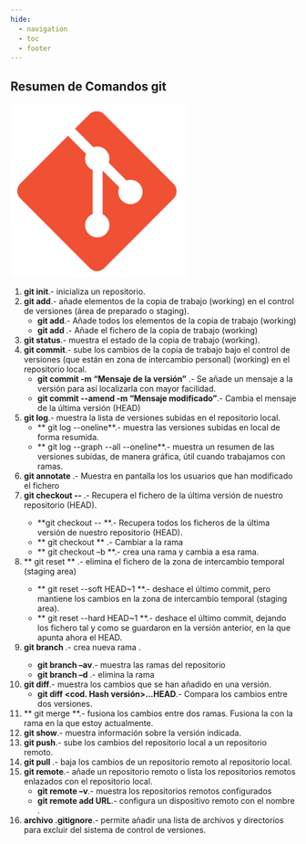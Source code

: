 ```yaml
---
hide:
  - navigation
  - toc
  - footer
---
```


## Resumen de Comandos git
![git](/imgs/git_image.png)

1. **git init**.- inicializa un repositorio.
2. **git add**.- añade elementos de la copia de trabajo (working) en el control de versiones (área de preparado o staging).
    - **git add**.- Añade todos los elementos de la copia de trabajo (working)
    - **git add <nombre fichero>**.- Añade el fichero <nombre fichero> de la copia de trabajo (working)
3. **git status**.- muestra el estado de la copia de trabajo (working).
4.	**git commit**.- sube los cambios de la copia de trabajo bajo el control de versiones (que están en zona de intercambio personal) (working) en el repositorio local.
    - **git commit -m “Mensaje de la versión”** .- Se añade un mensaje a la versión para así localizarla con mayor facilidad.
    - **git commit --amend -m “Mensaje modificado”**.- Cambia el mensaje de la última versión (HEAD)
5.	**git log**.- muestra la lista de versiones subidas en el repositorio local.
    - ** git log --oneline**.- muestra las versiones subidas en local de forma resumida.
    - ** git log --graph --all --oneline**.-  muestra un resumen de las versiones subidas, de manera gráfica, útil cuando trabajamos con ramas.
6.	**git annotate <nombre fichero>**.- Muestra en pantalla los los usuarios que han modificado el fichero <nombre fichero>
7.	**git checkout -- <nombre fichero>**.- Recupera el fichero <nombre fichero> de la última versión de nuestro repositorio (HEAD).
    - **git checkout -- **.- Recupera todos los ficheros de la última versión de nuestro repositorio (HEAD).
    - ** git checkout <nombre de rama>** .- Cambiar a la rama <nombre rama>
    - ** git checkout –b <nombre rama>**.- crea una rama <nombre rama> y cambia a esa rama.
8.	** git reset <nombre fichero>** .- elimina el fichero <nombre fichero> de la zona de intercambio temporal (staging area)
    - ** git reset --soft HEAD~1 **.- deshace el último commit, pero mantiene los cambios en la zona de intercambio temporal (staging area).
    - ** git reset --hard HEAD~1 **.- deshace el último commit, dejando los fichero tal y como se guardaron en la versión anterior, en la que apunta ahora el HEAD.
9.	**git branch <nombre rama>**.- crea nueva rama <nombre rama>.
    - **git branch –av**.- muestra las ramas del repositorio
    - **git branch –d <nombre rama>**.- elimina la rama <nombre rama>
10.	**git diff**.- muestra los cambios que se han añadido en una versión.
    - **git diff <cod. Hash versión>...HEAD**.- Compara los cambios entre dos versiones.
11.	** git merge <rama1>**.- fusiona los cambios entre dos ramas. Fusiona la <rama1> con la rama en la que estoy actualmente. 
12.	**git show**.- muestra información sobre la versión indicada.
13.	**git push**.- sube los cambios del repositorio local a un repositorio remoto.
14.	**git pull <nombre remoto>**.- baja los cambios de un repositorio remoto al repositorio local.
15.	**git remote**.- añade un repositorio remoto o lista los repositorios remotos enlazados con el repositorio local.
    - **git remote –v**.- muestra los repositorios remotos configurados
    - **git remote add <nombre remoto> URL**.- configura un dispositivo remoto con el nombre <nombre remoto>.
16.	**archivo .gitignore**.- permite añadir una lista de archivos y directorios para excluir del sistema de control de versiones.


